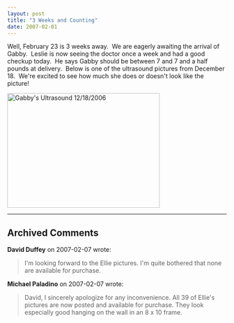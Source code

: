 ```yaml
---
layout: post
title: "3 Weeks and Counting"
date: 2007-02-01
---
```


<p>Well, February 23 is 3 weeks away.  We are eagerly awaiting the arrival of Gabby.  Leslie is now seeing the doctor once a week and had a good checkup today.  He says Gabby should be between 7 and 7 and a half pounds at delivery.  Below is one of the ultrasound pictures from December 18.  We're excited to see how much she does or doesn't look like the picture!</p>
<p><img height="263" alt="Gabby's Ultrasound 12/18/2006" src="http://www.thepaladinos.com/Portals/thepaladinos/4D BABY 12-18-06_19.JPG" width="350"/></p>


---

## Archived Comments

**David Duffey** on 2007-02-07 wrote:

> I'm looking forward to the Ellie pictures.  I'm quite bothered that none are available for purchase.

**Michael Paladino** on 2007-02-07 wrote:

> David, I sincerely apologize for any inconvenience.  All 39 of Ellie's pictures are now posted and available for purchase.  They look especially good hanging on the wall in an 8 x 10 frame.
